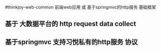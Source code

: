 #thinkjoy-web-common 前端web应用 或 基于springmvc的http服务 基础框架

## 基于 大数据平台的 http request data collect
## 基于springmvc 支持习悦私有的http服务 协议